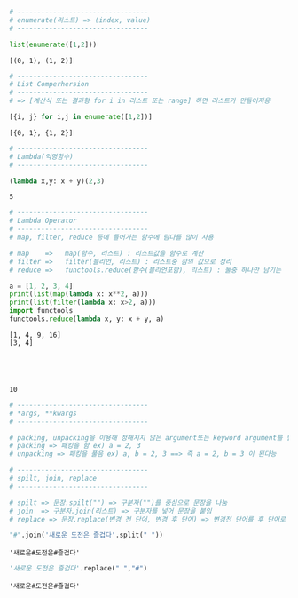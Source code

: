 

```python
# ---------------------------------
# enumerate(리스트) => (index, value)
# ---------------------------------
```


```python
list(enumerate([1,2]))
```




    [(0, 1), (1, 2)]




```python
# ---------------------------------
# List Comperhersion 
# ---------------------------------
# => [계산식 또는 결과형 for i in 리스트 또는 range] 하면 리스트가 만들어져용
```


```python
[{i, j} for i,j in enumerate([1,2])]
```




    [{0, 1}, {1, 2}]




```python
# ---------------------------------
# Lambda(익명함수)
# ---------------------------------
```


```python
(lambda x,y: x + y)(2,3)
```




    5




```python
# ---------------------------------
# Lambda Operator
# ---------------------------------
# map, filter, reduce 등에 들어가는 함수에 람다를 많이 사용

# map    =>   map(함수, 리스트) : 리스트값을 함수로 계산
# filter =>   filter(블리언, 리스트) : 리스트중 참의 값으로 정리
# reduce =>   functools.reduce(함수(블리언포함), 리스트) : 둘중 하나만 남기는
```


```python
a = [1, 2, 3, 4]
print(list(map(lambda x: x**2, a)))
print(list(filter(lambda x: x>2, a)))
import functools
functools.reduce(lambda x, y: x + y, a)
```

    [1, 4, 9, 16]
    [3, 4]





    10




```python
# ---------------------------------
# *args, **kwargs
# ---------------------------------

# packing, unpacking을 이용해 정해지지 않은 argument또는 keyword argument를 받음
# packing => 패킹을 함 ex) a = 2, 3
# unpacking => 패킹을 풀음 ex) a, b = 2, 3 ==> 즉 a = 2, b = 3 이 된다능
```


```python
# ---------------------------------
# spilt, join, replace
# ---------------------------------

# spilt => 문장.spilt("") => 구분자("")를 중심으로 문장을 나눔
# join  => 구분자.join(리스트) => 구분자를 넣어 문장을 붙임
# replace => 문장.replace(변경 전 단어, 변경 후 단어) => 변경전 단어를 후 단어로 고침
```


```python
"#".join('새로운 도전은 즐겁다'.split(" "))
```




    '새로운#도전은#즐겁다'




```python
'새로운 도전은 즐겁다'.replace(" ","#")
```




    '새로운#도전은#즐겁다'




```python

```
